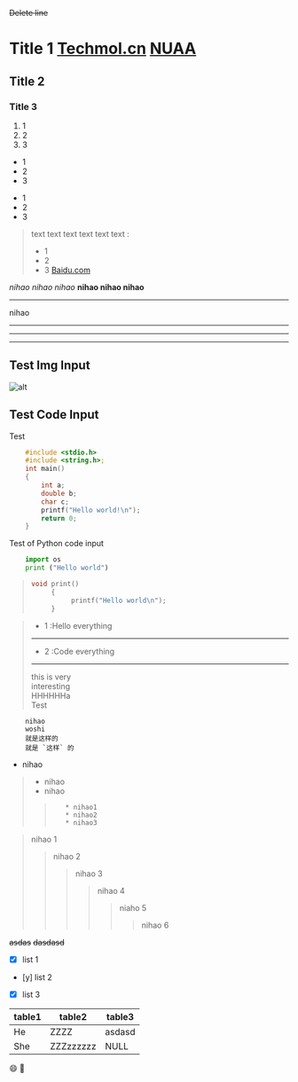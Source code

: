 ~~Delete line~~

# Title 1 [Techmol.cn](http://techmol.cn) [NUAA](http://nuaa.edu.cn)
## Title 2
### Title 3

1. 1 
2. 2 
3. 3

* 1
* 2
* 3 

- 1
- 2
- 3

> text text text text text text :
> * 1
> * 2
> * 3 [Baidu.com](http://www.baidu.com)

*nihao nihao nihao*
**nihao nihao nihao**

***
nihao 
***
***
***





## Test Img Input
![alt](./ae86.jpg)

## Test Code Input
Test
``` c
    #include <stdio.h>
    #include <string.h>;
    int main()
    {
        int a;
        double b;
        char c;
        printf("Hello world!\n");
        return 0;
    }
```

Test of Python code input
``` python
    import os
    print ("Hello world")
```

> ``` c
> void print()
>      {
>           printf("Hello world\n");     
>      }
> ```

> * 1 :Hello everything
> ***
> * 2 :Code everything
> ***
> this is very<br> interesting<br> 
>  HHHHHHa
> <br> Test 


        nihao
        woshi
        就是这样的
        就是 `这样` 的

* nihao
>    * nihao 
>    * nihao 
>>        * nihao1 
>>        * nihao2 
>>        * nihao3

> nihao 1
>> nihao 2
>>> nihao 3
>>>> nihao 4
>>>>> niaho 5
>>>>>> nihao 6

<p></p>

~~asdas~~ ~~dasdasd~~

- [x] list 1
- [y] list 2
- [x] list 3


table1 | table2 | table3
------ | ------ | ------
He | ZZZZ | asdasd
She | ZZZzzzzzz | NULL



:smile: :running:













